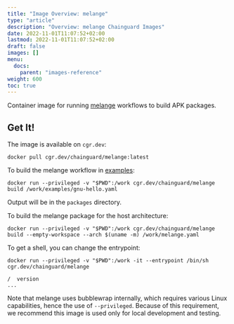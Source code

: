 ```yaml
---
title: "Image Overview: melange"
type: "article"
description: "Overview: melange Chainguard Images"
date: 2022-11-01T11:07:52+02:00
lastmod: 2022-11-01T11:07:52+02:00
draft: false
images: []
menu:
  docs:
    parent: "images-reference"
weight: 600
toc: true
---
```




Container image for running [melange](https://github.com/chainguard-dev/melange) workflows to build APK packages.

## Get It!

The image is available on `cgr.dev`:

```
docker pull cgr.dev/chainguard/melange:latest
```

To build the melange workflow in [examples](examples/gnu-hello.yaml):

```
docker run --privileged -v "$PWD":/work cgr.dev/chainguard/melange build /work/examples/gnu-hello.yaml
```

Output will be in the `packages` directory.

To build the melange package for the host architecture:

```
docker run --privileged -v "$PWD":/work cgr.dev/chainguard/melange build --empty-workspace --arch $(uname -m) /work/melange.yaml
```

To get a shell, you can change the entrypoint:

```
docker run --privileged -v "$PWD":/work -it --entrypoint /bin/sh cgr.dev/chainguard/melange

/  version
...
```
Note that melange uses bubblewrap internally, which requires various Linux capabilities, hence the
use of `--privileged`. Because of this requirement, we recommend this image is used only for local
development and testing.
